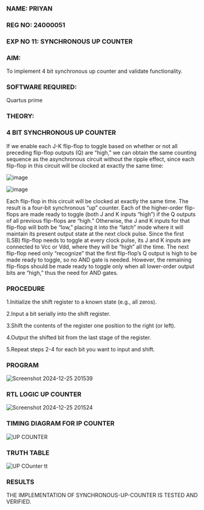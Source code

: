 ### NAME: PRIYAN
### REG NO: 24000051
### EXP NO 11: SYNCHRONOUS UP COUNTER

### **AIM:**

To implement 4 bit synchronous up counter and validate functionality.

### **SOFTWARE REQUIRED:**

Quartus prime

### **THEORY:**
### **4 BIT SYNCHRONOUS UP COUNTER**

If we enable each J-K flip-flop to toggle based on whether or not all preceding flip-flop outputs (Q) are “high,” we can obtain the same counting sequence as the asynchronous circuit without the ripple effect, since each flip-flop in this circuit will be clocked at exactly the same time:

![image](https://github.com/naavaneetha/SYNCHRONOUS-UP-COUNTER/assets/154305477/d5db3fa0-e413-404c-b80e-b2f39d82e7e8)


![image](https://github.com/naavaneetha/SYNCHRONOUS-UP-COUNTER/assets/154305477/52cb61eb-d04b-442d-810c-31185a68410b)

Each flip-flop in this circuit will be clocked at exactly the same time.
The result is a four-bit synchronous “up” counter. Each of the higher-order flip-flops are made ready to toggle (both J and K inputs “high”) if the Q outputs of all previous flip-flops are “high.”
Otherwise, the J and K inputs for that flip-flop will both be “low,” placing it into the “latch” mode where it will maintain its present output state at the next clock pulse.
Since the first (LSB) flip-flop needs to toggle at every clock pulse, its J and K inputs are connected to Vcc or Vdd, where they will be “high” all the time.
The next flip-flop need only “recognize” that the first flip-flop’s Q output is high to be made ready to toggle, so no AND gate is needed.
However, the remaining flip-flops should be made ready to toggle only when all lower-order output bits are “high,” thus the need for AND gates.

### **PROCEDURE**
1.Initialize the shift register to a known state (e.g., all zeros).

2.Input a bit serially into the shift register.

3.Shift the contents of the register one position to the right (or left).

4.Output the shifted bit from the last stage of the register.

5.Repeat steps 2-4 for each bit you want to input and shift.


### **PROGRAM**

![Screenshot 2024-12-25 201539](https://github.com/user-attachments/assets/91e2247d-02af-4528-8cae-61912c525983)

### **RTL LOGIC UP COUNTER**
![Screenshot 2024-12-25 201524](https://github.com/user-attachments/assets/ecd3c834-d13e-4b75-9d35-dd74cae75a82)

### **TIMING DIAGRAM FOR IP COUNTER**
![UP COUNTER](https://github.com/user-attachments/assets/2a95ca7c-536c-412b-9e6d-41e2abb4718b)

### **TRUTH TABLE**
![UP COunter tt](https://github.com/user-attachments/assets/a9330d87-ae05-42c7-a635-a7f49c91101a)

### **RESULTS**
THE IMPLEMENTATION OF SYNCHRONOUS-UP-COUNTER IS TESTED AND VERIFIED.
